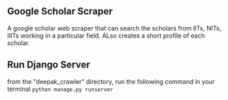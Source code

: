 ## Google Scholar Scraper
A google scholar web scraper that can search the scholars from IITs, NITs, IIITs working in a particular field. ALso creates a short profile of each scholar.
## Run Django Server
from the "deepak_crawler" directory, run the following command in your terminal
`python manage.py runserver`
